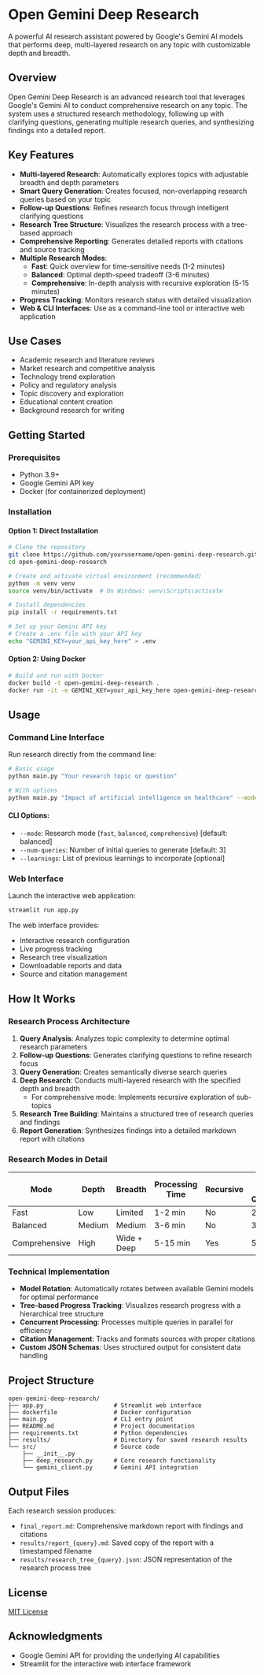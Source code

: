 # Open Gemini Deep Research

A powerful AI research assistant powered by Google's Gemini AI models that performs deep, multi-layered research on any topic with customizable depth and breadth.

## Overview

Open Gemini Deep Research is an advanced research tool that leverages Google's Gemini AI to conduct comprehensive research on any topic. The system uses a structured research methodology, following up with clarifying questions, generating multiple research queries, and synthesizing findings into a detailed report.

## Key Features

- **Multi-layered Research**: Automatically explores topics with adjustable breadth and depth parameters
- **Smart Query Generation**: Creates focused, non-overlapping research queries based on your topic
- **Follow-up Questions**: Refines research focus through intelligent clarifying questions
- **Research Tree Structure**: Visualizes the research process with a tree-based approach
- **Comprehensive Reporting**: Generates detailed reports with citations and source tracking
- **Multiple Research Modes**:
  - **Fast**: Quick overview for time-sensitive needs (1-2 minutes)
  - **Balanced**: Optimal depth-speed tradeoff (3-6 minutes)
  - **Comprehensive**: In-depth analysis with recursive exploration (5-15 minutes)
- **Progress Tracking**: Monitors research status with detailed visualization
- **Web & CLI Interfaces**: Use as a command-line tool or interactive web application

## Use Cases

- Academic research and literature reviews
- Market research and competitive analysis
- Technology trend exploration
- Policy and regulatory analysis
- Topic discovery and exploration
- Educational content creation
- Background research for writing

## Getting Started

### Prerequisites

- Python 3.9+
- Google Gemini API key
- Docker (for containerized deployment)

### Installation

#### Option 1: Direct Installation

```bash
# Clone the repository
git clone https://github.com/yourusername/open-gemini-deep-research.git
cd open-gemini-deep-research

# Create and activate virtual environment (recommended)
python -m venv venv
source venv/bin/activate  # On Windows: venv\Scripts\activate

# Install dependencies
pip install -r requirements.txt

# Set up your Gemini API key
# Create a .env file with your API key
echo "GEMINI_KEY=your_api_key_here" > .env
```

#### Option 2: Using Docker

```bash
# Build and run with Docker
docker build -t open-gemini-deep-research .
docker run -it -e GEMINI_KEY=your_api_key_here open-gemini-deep-research
```

## Usage

### Command Line Interface

Run research directly from the command line:

```bash
# Basic usage
python main.py "Your research topic or question"

# With options
python main.py "Impact of artificial intelligence on healthcare" --mode comprehensive --num-queries 5
```

#### CLI Options:
- `--mode`: Research mode (`fast`, `balanced`, `comprehensive`) [default: balanced]
- `--num-queries`: Number of initial queries to generate [default: 3]
- `--learnings`: List of previous learnings to incorporate [optional]

### Web Interface

Launch the interactive web application:

```bash
streamlit run app.py
```

The web interface provides:
- Interactive research configuration
- Live progress tracking
- Research tree visualization
- Downloadable reports and data
- Source and citation management

## How It Works

### Research Process Architecture

1. **Query Analysis**: Analyzes topic complexity to determine optimal research parameters
2. **Follow-up Questions**: Generates clarifying questions to refine research focus
3. **Query Generation**: Creates semantically diverse search queries
4. **Deep Research**: Conducts multi-layered research with the specified depth and breadth
   - For comprehensive mode: Implements recursive exploration of sub-topics
5. **Research Tree Building**: Maintains a structured tree of research queries and findings
6. **Report Generation**: Synthesizes findings into a detailed markdown report with citations

### Research Modes in Detail

| Mode | Depth | Breadth | Processing Time | Recursive | Follow-up Questions |
|------|-------|---------|----------------|-----------|---------------------|
| Fast | Low | Limited | 1-2 min | No | 2-3 |
| Balanced | Medium | Medium | 3-6 min | No | 3-5 |
| Comprehensive | High | Wide + Deep | 5-15 min | Yes | 5-7 |

### Technical Implementation

- **Model Rotation**: Automatically rotates between available Gemini models for optimal performance
- **Tree-based Progress Tracking**: Visualizes research progress with a hierarchical tree structure
- **Concurrent Processing**: Processes multiple queries in parallel for efficiency
- **Citation Management**: Tracks and formats sources with proper citations
- **Custom JSON Schemas**: Uses structured output for consistent data handling

## Project Structure

```
open-gemini-deep-research/
├── app.py                    # Streamlit web interface
├── dockerfile                # Docker configuration
├── main.py                   # CLI entry point
├── README.md                 # Project documentation
├── requirements.txt          # Python dependencies
├── results/                  # Directory for saved research results
└── src/                      # Source code
    ├── __init__.py
    ├── deep_research.py      # Core research functionality
    └── gemini_client.py      # Gemini API integration
```

## Output Files

Each research session produces:
- `final_report.md`: Comprehensive markdown report with findings and citations
- `results/report_{query}.md`: Saved copy of the report with a timestamped filename
- `results/research_tree_{query}.json`: JSON representation of the research process tree

## License

[MIT License](LICENSE)

## Acknowledgments

- Google Gemini API for providing the underlying AI capabilities
- Streamlit for the interactive web interface framework
